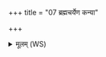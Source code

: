 +++
title = "07 ब्रह्मचर्येण कन्या"

+++
<details><summary>मूलम् (WS)</summary>

ब्रह्मचर्येण कन्या युवानं विन्दते पतिम् ।  
अनड्वान् ब्रह्मचर्येणाश्वो घासं जिगीर्षति ॥ ८ ॥
</details>